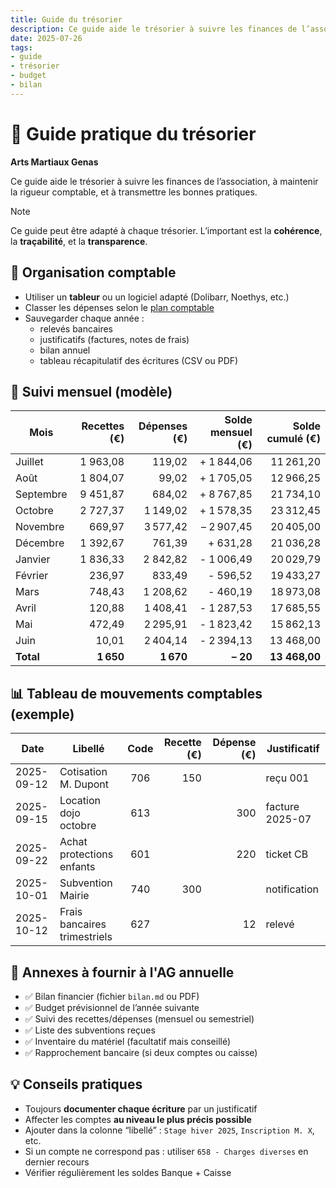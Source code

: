 ```yaml
---
title: Guide du trésorier
description: Ce guide aide le trésorier à suivre les finances de l’association
date: 2025-07-26
tags:
- guide
- trésorier
- budget
- bilan
---
```


# 🧾 Guide pratique du trésorier
**Arts Martiaux Genas**

Ce guide aide le trésorier à suivre les finances de l’association, à maintenir la rigueur comptable, et à transmettre les bonnes pratiques.

> [!NOTE]
> Ce guide peut être adapté à chaque trésorier. L’important est la **cohérence**, la **traçabilité**, et la **transparence**.

## 📁 Organisation comptable

- Utiliser un **tableur** ou un logiciel adapté (Dolibarr, Noethys, etc.)
- Classer les dépenses selon le [plan comptable](/docs/guides/plan-comptable)
- Sauvegarder chaque année :
  - relevés bancaires
  - justificatifs (factures, notes de frais)
  - bilan annuel
  - tableau récapitulatif des écritures (CSV ou PDF)

## 📅 Suivi mensuel (modèle)

| Mois      | Recettes (€) | Dépenses (€) | Solde mensuel (€) | Solde cumulé (€) |
|-----------|-------------:|-------------:|------------------:|-----------------:|
| Juillet   | 1 963,08     | 119,02       | + 1 844,06        |   11 261,20      |
| Août      | 1 804,07     | 99,02        | + 1 705,05        |   12 966,25      |
| Septembre | 9 451,87     | 684,02       | + 8 767,85        |   21 734,10      |
| Octobre   | 2 727,37     | 1 149,02     | + 1 578,35        |   23 312,45      |
| Novembre  | 669,97       | 3 577,42     | – 2 907,45        |   20 405,00      |
| Décembre  | 1 392,67     | 761,39       | + 631,28          |   21 036,28      |
| Janvier   | 1 836,33     | 2 842,82     | - 1 006,49        |   20 029,79      |
| Février   | 236,97       | 833,49       | - 596,52          |   19 433,27      |
| Mars      | 748,43       | 1 208,62     | - 460,19          |   18 973,08      |
| Avril     | 120,88       | 1 408,41     | - 1 287,53        |   17 685,55      |
| Mai       | 472,49       | 2 295,91     | - 1 823,42        |   15 862,13      |
| Juin      | 10,01        | 2 404,14     | - 2 394,13        |   13 468,00      |
| **Total** | **1 650**    | **1 670**    | **– 20**          | **13 468,00**    |

## 📊 Tableau de mouvements comptables (exemple)

| Date       | Libellé                      | Code | Recette (€) | Dépense (€) | Justificatif    |
|------------|------------------------------|:----:|------------:|------------:|-----------------|
| 2025-09-12 | Cotisation M. Dupont         | 706  | 150         |             | reçu 001        |
| 2025-09-15 | Location dojo octobre        | 613  |             | 300         | facture 2025-07 |
| 2025-09-22 | Achat protections enfants    | 601  |             | 220         | ticket CB       |
| 2025-10-01 | Subvention Mairie            | 740  | 300         |             | notification    |
| 2025-10-12 | Frais bancaires trimestriels | 627  |             | 12          | relevé          |

## 📎 Annexes à fournir à l'AG annuelle

- ✅ Bilan financier (fichier `bilan.md` ou PDF)
- ✅ Budget prévisionnel de l’année suivante
- ✅ Suivi des recettes/dépenses (mensuel ou semestriel)
- ✅ Liste des subventions reçues
- ✅ Inventaire du matériel (facultatif mais conseillé)
- ✅ Rapprochement bancaire (si deux comptes ou caisse)

## 💡 Conseils pratiques

- Toujours **documenter chaque écriture** par un justificatif
- Affecter les comptes **au niveau le plus précis possible**
- Ajouter dans la colonne “libellé” : `Stage hiver 2025`, `Inscription M. X`, etc.
- Si un compte ne correspond pas : utiliser `658 - Charges diverses` en dernier recours
- Vérifier régulièrement les soldes Banque + Caisse

